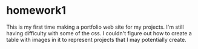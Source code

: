 # homework1
This is my first time making a portfolio web site for my projects.  I'm still having difficulty with some of the css.  I couldn't figure out how to create a table with images in it to represent projects that I may potentially create.